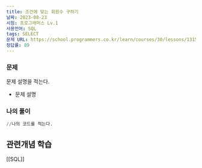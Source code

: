```yaml
---
title: 조건에 맞는 회원수 구하기
날짜: 2023-08-23
시험: 프로그래머스 Lv.1
사용언어: SQL
tags: SELECT
문제 URL: https://school.programmers.co.kr/learn/courses/30/lessons/131535
정답률: 89
---
```


### 문제

문제 설명을 적는다.

- 문제 설명
    
    

### 나의 풀이

```sql
//나의 코드를 적는다.
```

## 관련개념 학습

[[SQL]]